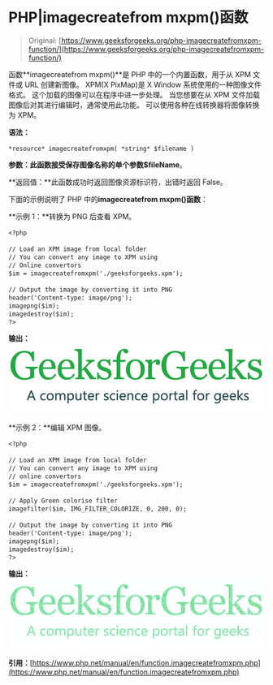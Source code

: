 # PHP|imagecreatefrom mxpm()函数

> Original: [https://www.geeksforgeeks.org/php-imagecreatefromxpm-function/](https://www.geeksforgeeks.org/php-imagecreatefromxpm-function/)

函数**imagecreatefrom mxpm()**是 PHP 中的一个内置函数，用于从 XPM 文件或 URL 创建新图像。 XPM(X PixMap)是 X Window 系统使用的一种图像文件格式。 这个加载的图像可以在程序中进一步处理。 当您想要在从 XPM 文件加载图像后对其进行编辑时，通常使用此功能。 可以使用各种在线转换器将图像转换为 XPM。

**语法：**

```
*resource* imagecreatefromxpm( *string* $filename )
```

**参数：**此函数接受保存图像名称的单个参数**$fileName**。

**返回值：**此函数成功时返回图像资源标识符，出错时返回 False。

下面的示例说明了 PHP 中的**imagecreatefrom mxpm()函数**：

**示例 1：**转换为 PNG 后查看 XPM。

```
<?php

// Load an XPM image from local folder
// You can convert any image to XPM using
// Online convertors
$im = imagecreatefromxpm('./geeksforgeeks.xpm');

// Output the image by converting it into PNG
header('Content-type: image/png');
imagepng($im);
imagedestroy($im);
?>
```

**输出：**
![](img/07c99ec29e7a50fc3ea91a9d4a8d2f31.png)

**示例 2：**编辑 XPM 图像。

```
<?php

// Load an XPM image from local folder
// You can convert any image to XPM using
// online convertors
$im = imagecreatefromxpm('./geeksforgeeks.xpm');

// Apply Green colorise filter
imagefilter($im, IMG_FILTER_COLORIZE, 0, 200, 0);

// Output the image by converting it into PNG
header('Content-type: image/png');
imagepng($im);
imagedestroy($im);
?>
```

**输出：**
![](img/ec706e1c5bcce424dc6f5f930e0583a2.png)

**引用：**[https://www.php.net/manual/en/function.imagecreatefromxpm.php](https://www.php.net/manual/en/function.imagecreatefromxpm.php)